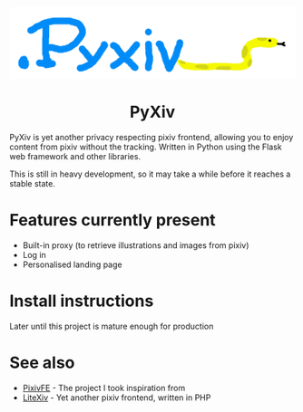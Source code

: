 <div align="center">
    
![PyXiv logo](/static/pyxiv_wide.png)

# PyXiv

</div>

PyXiv is yet another privacy respecting pixiv frontend, allowing you to enjoy content from pixiv without the tracking. Written in Python using the Flask web framework and other libraries.

This is still in heavy development, so it may take a while before it reaches a stable state.

# Features currently present
* Built-in proxy (to retrieve illustrations and images from pixiv)
* Log in
* Personalised landing page

# Install instructions
Later until this project is mature enough for production

# See also
* [PixivFE](https://codeberg.org/VnPower/PixivFE) - The project I took inspiration from
* [LiteXiv](https://codeberg.org/Peaksol/LiteXiv) - Yet another pixiv frontend, written in PHP

